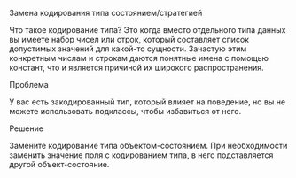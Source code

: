 Замена кодирования типа состоянием/стратегией

Что такое кодирование типа? Это когда вместо отдельного типа данных вы имеете набор чисел или строк, который составляет список допустимых значений для какой-то сущности. Зачастую этим конкретным числам и строкам даются понятные имена с помощью констант, что и является причиной их широкого распространения.

Проблема

У вас есть закодированный тип, который влияет на поведение, но вы не можете использовать подклассы, чтобы избавиться от него.

Решение

Замените кодирование типа объектом-состоянием. При необходимости заменить значение поля с кодированием типа, в него подставляется другой объект-состояние.
